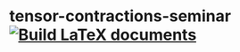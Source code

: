 # tensor-contractions-seminar [![Build LaTeX documents](https://github.com/corite/tensor-contractions-seminar/actions/workflows/build.yml/badge.svg)](https://github.com/corite/tensor-contractions-seminar/actions/workflows/build.yml)

